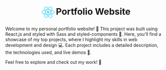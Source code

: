 <h1 align="center"> <img height="50" align="center" src="https://raw.githubusercontent.com/github/explore/80688e429a7d4ef2fca1e82350fe8e3517d3494d/topics/react/react.png" alt="icone-react">Portfolio Website</h1> 

<p align="left">
Welcome to my personal portfolio website! 🚀
This project was built using React.js and styled with Sass and styled-components 🎨. Here, you'll find a showcase of my top projects, where I highlight my skills in web development and design 💻. Each project includes a detailed description, the technologies used, and live demos 🔗.

Feel free to explore and check out my work! 💼
</p>
